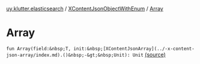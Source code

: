 [uy.klutter.elasticsearch](../index.md) / [XContentJsonObjectWithEnum](index.md) / [Array](.)


# Array

`fun Array(field:&nbsp;T, init:&nbsp;[XContentJsonArray](../-x-content-json-array/index.md).()&nbsp;-&gt;&nbsp;Unit): Unit` [(source)](https://github.com/kohesive/klutter/blob/master/elasticsearch-jdk7/src/main/kotlin/uy/klutter/elasticsearch/XContent.kt#L34)


